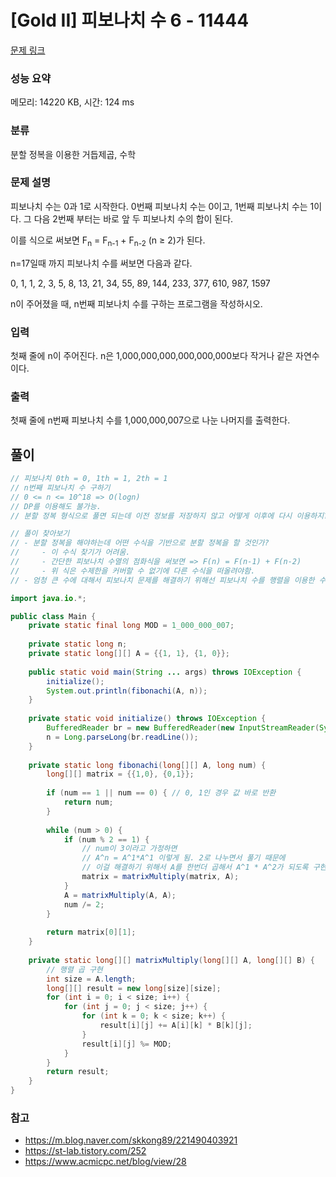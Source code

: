 # [Gold II] 피보나치 수 6 - 11444 

[문제 링크](https://www.acmicpc.net/problem/11444) 

### 성능 요약

메모리: 14220 KB, 시간: 124 ms

### 분류

분할 정복을 이용한 거듭제곱, 수학

### 문제 설명

<p>피보나치 수는 0과 1로 시작한다. 0번째 피보나치 수는 0이고, 1번째 피보나치 수는 1이다. 그 다음 2번째 부터는 바로 앞 두 피보나치 수의 합이 된다.</p>

<p>이를 식으로 써보면 F<sub>n</sub> = F<sub>n-1</sub> + F<sub>n-2</sub> (n ≥ 2)가 된다.</p>

<p>n=17일때 까지 피보나치 수를 써보면 다음과 같다.</p>

<p>0, 1, 1, 2, 3, 5, 8, 13, 21, 34, 55, 89, 144, 233, 377, 610, 987, 1597</p>

<p>n이 주어졌을 때, n번째 피보나치 수를 구하는 프로그램을 작성하시오.</p>

### 입력 

 <p>첫째 줄에 n이 주어진다. n은 1,000,000,000,000,000,000보다 작거나 같은 자연수이다.</p>

### 출력 

 <p>첫째 줄에 n번째 피보나치 수를 1,000,000,007으로 나눈 나머지를 출력한다.</p>

## 풀이
```java
// 피보나치 0th = 0, 1th = 1, 2th = 1
// n번째 피보나치 수 구하기
// 0 <= n <= 10^18 => O(logn)
// DP를 이용해도 불가능.
// 분할 정복 형식으로 풀면 되는데 이전 정보를 저장하지 않고 어떻게 이후에 다시 이용하지?

// 풀이 찾아보기
// - 분할 정복을 해야하는데 어떤 수식을 기반으로 분할 정복을 할 것인가?
//     - 이 수식 찾기가 어려움.
//     - 간단한 피보나치 수열의 점화식을 써보면 => F(n) = F(n-1) + F(n-2)
//     - 위 식은 수제한을 커버할 수 없기에 다른 수식을 떠올려야함.
// - 엄청 큰 수에 대해서 피보나치 문제를 해결하기 위해선 피보나치 수를 행렬을 이용한 수식으로 나타내보자

import java.io.*;

public class Main {
    private static final long MOD = 1_000_000_007;
    
    private static long n;
    private static long[][] A = {{1, 1}, {1, 0}};
    
    public static void main(String ... args) throws IOException {
        initialize();
        System.out.println(fibonachi(A, n));
    }
    
    private static void initialize() throws IOException {
        BufferedReader br = new BufferedReader(new InputStreamReader(System.in));
        n = Long.parseLong(br.readLine());
    }
    
    private static long fibonachi(long[][] A, long num) {
        long[][] matrix = {{1,0}, {0,1}};
        
        if (num == 1 || num == 0) { // 0, 1인 경우 값 바로 반환
            return num;
        }
        
        while (num > 0) {
            if (num % 2 == 1) { 
                // num이 3이라고 가정하면
                // A^n = A^1*A^1 이렇게 됨. 2로 나누면서 풀기 때문에
                // 이걸 해결하기 위해서 A를 한번더 곱해서 A^1 * A^2가 되도록 구현
                matrix = matrixMultiply(matrix, A);
            }
            A = matrixMultiply(A, A);
            num /= 2;
        }
        
        return matrix[0][1];
    }
    
    private static long[][] matrixMultiply(long[][] A, long[][] B) {
        // 행렬 곱 구현
        int size = A.length;
        long[][] result = new long[size][size];
        for (int i = 0; i < size; i++) {
            for (int j = 0; j < size; j++) {
                for (int k = 0; k < size; k++) {
                    result[i][j] += A[i][k] * B[k][j];
                }
                result[i][j] %= MOD;
            }
        }
        return result;
    }
}
```

### 참고
- https://m.blog.naver.com/skkong89/221490403921
- https://st-lab.tistory.com/252
- https://www.acmicpc.net/blog/view/28
